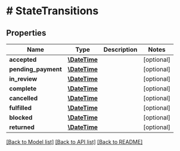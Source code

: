 # # StateTransitions

## Properties

Name | Type | Description | Notes
------------ | ------------- | ------------- | -------------
**accepted** | [**\DateTime**](\DateTime.md) |  | [optional] 
**pending_payment** | [**\DateTime**](\DateTime.md) |  | [optional] 
**in_review** | [**\DateTime**](\DateTime.md) |  | [optional] 
**complete** | [**\DateTime**](\DateTime.md) |  | [optional] 
**cancelled** | [**\DateTime**](\DateTime.md) |  | [optional] 
**fulfilled** | [**\DateTime**](\DateTime.md) |  | [optional] 
**blocked** | [**\DateTime**](\DateTime.md) |  | [optional] 
**returned** | [**\DateTime**](\DateTime.md) |  | [optional] 

[[Back to Model list]](../../README.md#documentation-for-models) [[Back to API list]](../../README.md#documentation-for-api-endpoints) [[Back to README]](../../README.md)


